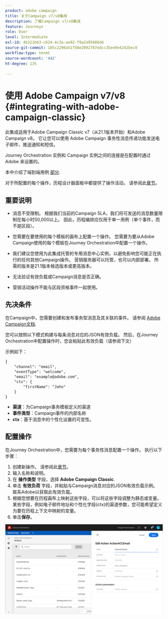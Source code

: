 ```yaml
---
product: adobe campaign
title: 关于Campaign v7/v8集成
description: 了解Campaign v7/v8集成
feature: Journeys
role: User
level: Intermediate
exl-id: 4b321b63-c624-4c2a-ae92-f9a2a95688d4
source-git-commit: 185c2296a51f58e2092787edcc35ee9e4242bec8
workflow-type: tm+mt
source-wordcount: '442'
ht-degree: 13%

---
```


# 使用 Adobe Campaign v7/v8 {#integrating-with-adobe-campaign-classic}

此集成适用于Adobe Campaign Classic v7（从21.1版本开始）和Adobe Campaign v8。 它让您可以使用 Adobe Campaign 事务性消息传递功能发送电子邮件、推送通知和短信。

Journey Orchestration 实例和 Campaign 实例之间的连接是在配置时通过 Adobe 来设置的。

本中介绍了端到端用例 [部分](../usecase/campaign-classic-use-case.md).

对于所配置的每个操作，历程设计器面板中都提供了操作活动。 请参阅此[章节](../building-journeys/using-adobe-campaign-classic.md)。

## 重要说明

* 消息不受限制。 根据我们当前的Campaign SLA，我们将可发送的消息数量限制在每小时50,000以上。 因此，历程编排应仅用于单一用例（单个事件，而不是区段）。

* 您需要在要使用的每个模板的画布上配置一个操作。 您需要为要从Adobe Campaign使用的每个模板在Journey Orchestration中配置一个操作。

* 我们建议您使用为此集成托管的专用消息中心实例，以避免影响您可能正在执行的任何其他Campaign操作。 营销服务器可以托管，也可以内部部署。 所需的版本是21.1版本候选版本或更高版本。

* 无法验证有效负载或Campaign消息是否正确。

* 营销活动操作不能与区段资格事件一起使用。

## 先决条件

在Campaign中，您需要创建和发布事务型消息及其关联的事件。 请参阅 [Adobe Campaign文档](https://experienceleague.adobe.com/docs/campaign-classic/using/transactional-messaging/introduction/about-transactional-messaging.html#transactional-messaging).

您可以按照以下模式构建与每条消息对应的JSON有效负载。 然后，在Journey Orchestration中配置操作时，您会粘贴此有效负载（请参阅下文）

示例如下：

```
{
    "channel": "email",
    "eventType": "welcome",
    "email": "example@adobe.com",
    "ctx": {
        "firstName": "John"
    }
}
```

* **渠道**：为Campaign事务模板定义的渠道
* **事件类型**：Campaign事件的内部名称
* **ctx**：基于消息中的个性化设置的可变性。

## 配置操作

在Journey Orchestration中，您需要为每个事务性消息配置一个操作。 执行以下步骤：

1. 创建新操作。 请参阅此[章节](../action/action.md)。
1. 输入名称和说明。
1. 在 **操作类型** 字段，选择 **Adobe Campaign Classic**.
1. 单击 **有效负荷** 字段，并粘贴与Campaign消息对应的JSON有效负载示例。 联系Adobe以获取此有效负载。
1. 根据您想要在历程画布上映射这些字段，可以将这些字段调整为静态或变量。 某些字段，例如电子邮件地址和个性化字段(ctx)的渠道参数，您可能希望定义为要在历程上下文中映射的变量。
1. 单击&#x200B;**保存**。

![](../assets/accintegration1.png)


